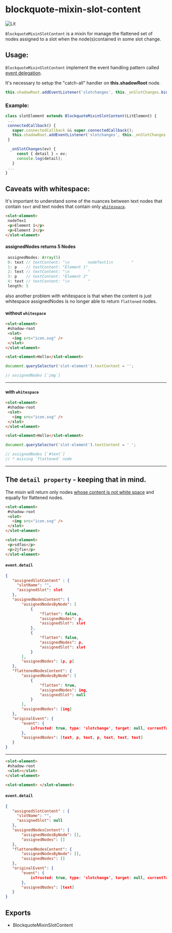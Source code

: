 # blockquote-mixin-slot-content

![Lit](https://img.shields.io/badge/lit-2.0.0-blue)

`BlockquoteMixinSlotContent` is a mixin for manage the flattened set of nodes assigned to a slot when the node(s)contained in some slot change.

## Usage:

`BlockquoteMixinSlotContent` implement the event handling pattern called [event delegation](https://javascript.info/event-delegation).

It's necessary to setup the "catch-all" handler on **this.shadowRoot** node.

```js
this.shadowRoot.addEventListener('slotchanges', this._onSlotChanges.bind(this));
```

### Example:

```js
class slotElement extends BlockquoteMixinSlotContent(LitElement) {
 ...
 connectedCallback() {
   super.connectedCallback && super.connectedCallback();
   this.shadowRoot.addEventListener('slotchanges', this._onSlotChanges.bind(this));
 }

  _onSlotChanges(ev) {
     const { detail } = ev;
     console.log(detail);
   }
 ...
}
```

## Caveats with whitespace:

It's important to understand some of the nuances between text nodes that contain _`text`_ and text nodes that contain only [`whitespace`](https://developer.mozilla.org/en-US/docs/Web/API/Document_Object_Model/Whitespace#what_is_whitespace).

```html
<slot-element>
 nodeTex1
 <p>Element 1</p>
 <p>Element 2</p>
</slot-element>
```

#### assignedNodes returns 5 Nodes

```js
 assignedNodes: Array(5)
 0: text // textContent: "\n        nodeText1\n        "
 1: p    // textContent: "Element 1"
 2: text // textContent: "\n        "
 3: p    // textContent: "Element 2"
 4: text // textContent: "\n        "
 length: 5
```

also another problem with whitespace is that when the content is just whitespace assignedNodes is no longer able to return `flattened` nodes.

#### without `whitespace`

```html
<slot-element>
 #shadow-root
 <slot>
   <img src="icon.svg" />
 </slot>
</slot-element>

<slot-element>Hello</slot-element>
```
```js
document.querySelector('slot-element').textContent = '';

// assignedNodes [`img`]
```


<hr>

#### with `whitespace`

```html
<slot-element>
 #shadow-root
 <slot>
   <img src="icon.svg" />
 </slot>
</slot-element>

<slot-element>Hello</slot-element>
```
```js
document.querySelector('slot-element').textContent = ' ';

// assignedNodes [`#text`]
// * missing `flattened` node
```



<hr>

## The `detail property` - keeping that in mind.

The mixin will return only nodes [whose content is not white space](https://developer.mozilla.org/en-US/docs/Web/API/Document_Object_Model/Whitespace#whitespace_helper_functions)
and equally for flattened nodes.

```html
<slot-element>
 #shadow-root
 <slot>
   <img src="icon.svg" />
 </slot>
</slot-element>

<slot-element>
 <p>sdfas</p>
 <p>2jfie</p>
</slot-element>
```

#### `event.detail`

```json
{
   "assignedSlotContent" : {
     "slotName": "",
     "assignedSlot": slot
   },
   "assignedNodesContent": {
       "assignedNodesByNode": [
           {
               "flatten": false,
               "assignedNodes": p,
               "assignedSlot": slot
           },
           {
               "flatten": false,
               "assignedNodes": p,
               "assignedSlot": slot
           }
       ],
       "assignedNodes": [p, p]
   },
   "flattenedNodesContent": {
       "assignedNodesByNode": [
           {
               "flatten": true,
               "assignedNodes": img,
               "assignedSlot": null
           }
       ],
       "assignedNodes": [img]
   },
   "originalEvent": {
       "event": {
           isTrusted: true, type: 'slotchange', target: null, currentTarget: null, ...
       },
       "assignedNodes": [text, p, text, p, text, text, text]
   }
}
```

<hr>

```html
<slot-element>
 #shadow-root
 <slot></slot>
</slot-element>

<slot-element> </slot-element>
```

#### `event.detail`

```json
{
   "assignedSlotContent" : {
     "slotName": "",
     "assignedSlot": null
   },
   "assignedNodesContent": {
       "assignedNodesByNode": [],
       "assignedNodes": []
   },
   "flattenedNodesContent": {
       "assignedNodesByNode": [],
       "assignedNodes": []
   },
   "originalEvent": {
       "event": {
           isTrusted: true, type: 'slotchange', target: null, currentTarget: null, ...
       },
       "assignedNodes": [text]
   }
}
```

## Exports

- BlockquoteMixinSlotContent
